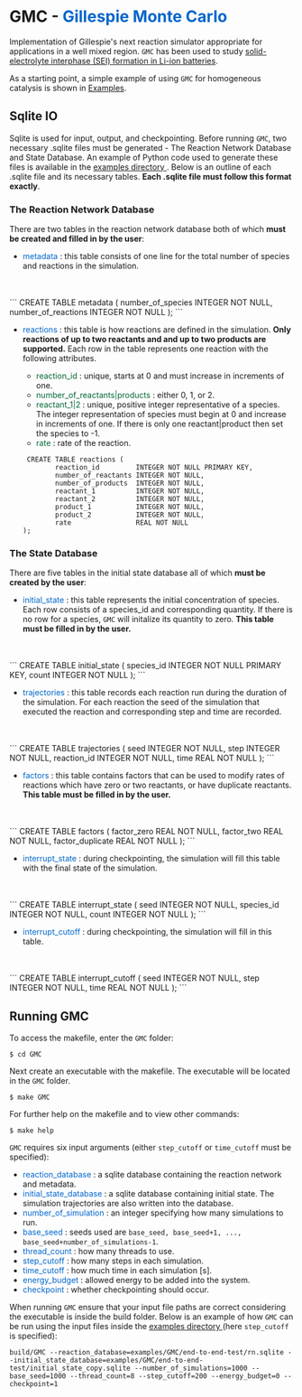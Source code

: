 # GMC - <span style="color: #0066CC"> Gillespie Monte Carlo </span>

Implementation of Gillespie's next reaction simulator appropriate for applications in a well mixed region. `GMC` has been used to study [solid-electrolyte interphase (SEI) formation in Li-ion batteries](./https://chemrxiv.org/engage/chemrxiv/article-details/61c509e6f52bc461dacb7766).

As a starting point, a simple example of using `GMC` for homogeneous catalysis is shown in [Examples](./Examples.html).

## Sqlite IO  

Sqlite is used for input, output, and checkpointing. Before running `GMC`, two necessary .sqlite files must be generated - The Reaction Network Database and State Database. An example of Python code used to generate these files is available in the <a href="{{ site.github.repository_url }}"> examples directory </a>. Below is an outline of each .sqlite file and its necessary tables. **Each .sqlite file must follow this format exactly**. 

### The Reaction Network Database 
There are two tables in the reaction network database both of which **must be created and filled in by the user**:
- <span style="color:#0066CC"> metadata </span> : this table consists of one line for the total number of species and reactions in the simulation.
<br>
<br>
```
CREATE TABLE metadata (
        number_of_species   INTEGER NOT NULL,
        number_of_reactions INTEGER NOT NULL
);
```
<ul>
<li>
<span style="color:#0066CC"> reactions </span>: this table is how reactions are defined in the simulation. <b>Only reactions of up to two reactants and and up to two products are supported.</b> Each row in the table represents one reaction with the following attributes. </li>
    <ul>
    <li> <span style="color:#006633"> reaction_id </span>: unique, starts at 0 and must increase in increments of one. </li>
    <li> <span style="color:#006633"> number_of_reactants&#124;products </span>: either 0, 1, or 2. </li>
    <li> <span style="color:#006633"> reactant_1&#124;2 </span>: unique, positive integer representative of a species. The integer representation of species must begin at 0 and increase in increments of one. If there is only one reactant&#124;product then set the species to -1. </li>
    <li> <span style="color:#006633"> rate </span>: rate of the reaction. </li>
    </ul>

<pre><code> CREATE TABLE reactions (
        reaction_id         INTEGER NOT NULL PRIMARY KEY,
        number_of_reactants INTEGER NOT NULL,
        number_of_products  INTEGER NOT NULL,
        reactant_1          INTEGER NOT NULL,
        reactant_2          INTEGER NOT NULL,
        product_1           INTEGER NOT NULL,
        product_2           INTEGER NOT NULL,
        rate                REAL NOT NULL
);
</code></pre>
</ul>

### The State Database 
There are five tables in the initial state database all of which **must be created by the user**: 

- <span style="color:#0066CC"> initial_state </span>: this table represents the initial concentration of species. Each row consists of a species_id and corresponding quantity. If there is no row for a species, `GMC` will initalize its quantity to zero. **This table must be filled in by the user.**
<br>
<br>
```
CREATE TABLE initial_state (
        species_id             INTEGER NOT NULL PRIMARY KEY,
        count                  INTEGER NOT NULL
);
```

- <span style="color:#0066CC"> trajectories </span>: this table records each reaction run during the duration of the simulation. For each reaction the seed of the simulation that executed the reaction and corresponding step and time are recorded. 
<br>
<br>
```
CREATE TABLE trajectories (
        seed                INTEGER NOT NULL,
        step                INTEGER NOT NULL,
        reaction_id         INTEGER NOT NULL,
        time                REAL NOT NULL
);
```

- <span style="color:#0066CC"> factors </span>: this table contains factors that can be used to modify rates of reactions which have zero or two reactants, or have duplicate reactants. **This table must be filled in by the user.**
<br>
<br>
```
CREATE TABLE factors (
        factor_zero      REAL NOT NULL,
        factor_two       REAL NOT NULL,
        factor_duplicate REAL NOT NULL
);
```

- <span style="color:#0066CC"> interrupt_state </span>: during checkpointing, the simulation will fill this table with the final state of the simulation. 
<br>
<br>
```
CREATE TABLE interrupt_state (
        seed                    INTEGER NOT NULL,
        species_id              INTEGER NOT NULL,
        count                   INTEGER NOT NULL
);
```

- <span style="color:#0066CC"> interrupt_cutoff </span>: during checkpointing, the simulation will fill in this table.
<br>
<br>
```
CREATE TABLE interrupt_cutoff (
        seed                    INTEGER NOT NULL,
        step                    INTEGER NOT NULL,
        time                    REAL NOT NULL       
);
```

## Running GMC
To access the makefile, enter the `GMC` folder:

```
$ cd GMC
```

Next create an executable with the makefile. The executable will be located in the `GMC` folder.

```
$ make GMC
```

For further help on the makefile and to view other commands:

```
$ make help
```

`GMC` requires six input arguments (either `step_cutoff` or `time_cutoff` must be specified): 

- <span style="color:#0066CC"> reaction_database </span>: a sqlite database containing the reaction network and metadata.
- <span style="color:#0066CC"> initial_state_database </span>: a sqlite database containing initial state. The simulation trajectories are also written into the database.
-  <span style="color:#0066CC">number_of_simulation </span>: an integer specifying how many simulations to run.
-  <span style="color:#0066CC">base_seed </span>: seeds used are `base_seed, base_seed+1, ..., base_seed+number_of_simulations-1`.
- <span style="color:#0066CC"> thread_count </span>: how many threads to use.
- <span style="color:#0066CC"> step_cutoff </span>: how many steps in each simulation.
- <span style="color:#0066CC"> time_cutoff </span>: how much time in each simulation [s].
- <span style="color:#0066CC"> energy_budget </span>: allowed energy to be added into the system.
- <span style="color:#0066CC"> checkpoint </span>: whether checkpointing should occur.


When running `GMC` ensure that your input file paths are correct considering the executable is inside the build folder. Below is an example of how `GMC` can be run using the input files inside the <a href="{{ site.github.repository_url }}"> examples directory </a> (here `step_cutoff` is specified):

```
build/GMC --reaction_database=examples/GMC/end-to-end-test/rn.sqlite --initial_state_database=examples/GMC/end-to-end-test/initial_state_copy.sqlite --number_of_simulations=1000 --base_seed=1000 --thread_count=8 --step_cutoff=200 --energy_budget=0 --checkpoint=1
```
